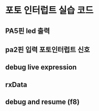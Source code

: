 # 포토 인터럽트 실습 코드
##
## PA5핀 led 출력
## pa2핀 입력 포토인터럽트 신호
## debug live expression
## rxData
## debug and resume (f8)
